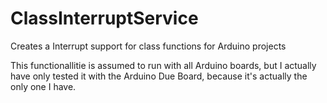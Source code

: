 # ClassInterruptService
Creates a Interrupt support for class functions for Arduino projects

This functionallitie is assumed to run with all Arduino boards, but I actually have only tested it with the Arduino Due Board, because it's actually the only one I have.
